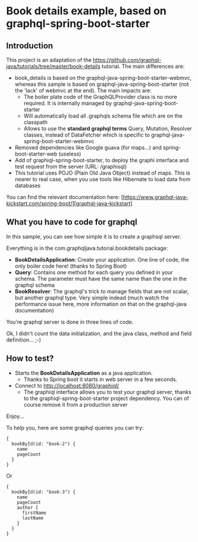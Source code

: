 # Book details example, based on graphql-spring-boot-starter  


## Introduction

This project is an adaptation of the https://github.com/graphql-java/tutorials/tree/master/book-details tutorial. 
The main differences are:
* book_details is based on the graphql-java-spring-boot-starter-webmvc, whereas this sample is based on graphql-java-spring-boot-starter (not the 'lack' of webmvc at the end). The main impacts are:
    * The boiler plate code of the GraphQLProvider class is no more required. It is internally managed by graphql-java-spring-boot-starter
    * Will automatically load all .graphqls schema file which are on the classpath
    * Allows to use the **standard graphql terms** Query, Mutation, Resolver classes, instead of DataFetcher which is specific to graphql-java-spring-boot-starter-webmvc
* Removed dependencies like Google guava (for maps...) and spring-boot-starter-web (useless)
* Add of graphiql-spring-boot-starter, to deploy the graphi interface and test request from the server (URL: /graphisql) 
* This tutorial uses POJO (Plain Old Java Object) instead of maps. This is nearer to real case, when you use tools like Hibernate to load data from databases

You can find the relevant documentation here: [https://www.graphql-java-kickstart.com/spring-boot/][graphql-java-kickstart]


[graphql-java-kickstart]: https://www.graphql-java-kickstart.com/spring-boot/


## What you have to code for graphql

In this sample, you can see how simple it is to create a graphsql server.

Everything is in the com.graphqljava.tutorial.bookdetails package:
* **BookDetailsApplication**: Create your application. One line of code, the only boiler code here!  (thanks to Spring Boot)
* **Query**: Contains one method for each query you defined in your schema. The parameter must have the same name than the one in the graphql schema
* **BookResolver**: The graphql's trick to manage fields that are not scalar, but another graphql type. Very simple indead (much watch the performance issue here, more information on that on the graphql-java documentation)  

You're graphql server is done in three lines of code.

Ok, I didn't count the data initialization, and the java class, method and field definition...  ;-)

## How to test?

* Starts the **BookDetailsApplication** as a java application.
    * Thanks to Spring boot it starts in web server in a few seconds.
* Connect to [http://localhost:8080/graphiql/][localgrahiql]
     * The graphiql interface allows you to test your graphql server, thanks to the graphiql-spring-boot-starter project dependency. You can of course remove it from a production server

Enjoy...


To help you, here are some graphql queries you can try:

	{
	  bookById(id: "book-2") {
	    name
	    pageCount
	  }
	}
Or 

	{
	  bookById(id: "book-3") {
	    name
	    pageCount
	    author {
	      firstName
	      lastName
	    }
	  }
	}

[localgrahiql]: http://localhost:8080/graphiql/
